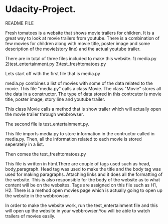 # Udacity-Project.
README FILE

Fresh tomatoes is a website that shows movie trailers for children. It is a great way to look at movie trailers from youtube. There is a combination of few movies for children along with movie title, poster image and some description of the movie(story line) and the actual youtube trailer. 

There are in total of three files included to make this website. 
          1) media.py
          2)test_entertainment.py
          3)test_freshtomatoes.py

Lets start off with the first file that is media.py

media.py combines a list of movies with some of the data related to the movie. This file "media.py" calls a class Movie. The class "Movie" stores all the data in a constructor. The type of data stored in this contrcutor is movie title, poster image, story line and youtube trailer. 

This class Movie calls a method that is show trailer which will actually open the movie trailer through webbrowser.

The second file is test_entertainment.py. 

This file imports media.py to store information in the contructor called in media.py.
Then, all the information related to each movie is stored seperately in a list.

Then comes the test_freshtomatoes.py

This file is written in html.There are couple of tags used such as head, body,paragraph.
Head tag was used to make the title and the body tag was used for making paragraphs. Attaching links and it does all the formatting of the website. 
This is also responsible for the body of the website as to what content 
will be on the websites. Tags are assigned on this file such as H1, H2. There is a method open movies page which is actually going to open up the website in the webbrowser.

In order to make the website work, run the test_entertainment file and this will open up the website in your webbrowser.You will be able to watch trailers of movies easily.
